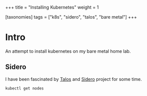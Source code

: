 +++
title = "Installing Kubernetes"
weight = 1

[taxonomies]
tags = ["k8s", "sidero", "talos", "bare metal"]
+++

# Intro
An attempt to install kubernetes on my bare metal home lab.

## Sidero
I have been fascinated by [Talos](https://www.talos.dev) and 
[Sidero](https://www.sidero.dev) project for some time.

```bash 
kubectl get nodes
```

